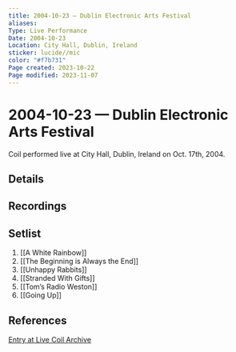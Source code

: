 ```yaml
---
title: 2004-10-23 — Dublin Electronic Arts Festival
aliases: 
Type: Live Performance
Date: 2004-10-23
Location: City Hall, Dublin, Ireland
sticker: lucide//mic
color: "#f7b731"
Page created: 2023-10-22
Page modified: 2023-11-07
---
```


# 2004-10-23 — Dublin Electronic Arts Festival

Coil performed live at City Hall, Dublin, Ireland on Oct. 17th, 2004.

## Details


## Recordings

## Setlist
1. [[A White Rainbow]]
2. [[The Beginning is Always the End]]
3. [[Unhappy Rabbits]]
4. [[Stranded With Gifts]]
5. [[Tom’s Radio Weston]]
6. [[Going Up]]

## References

[Entry at Live Coil Archive](https://live-coil-archive.com/2004-2/2004-dublin/)
